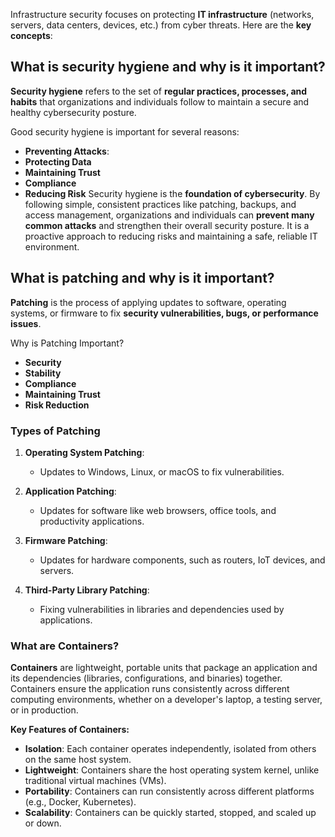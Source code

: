 Infrastructure security focuses on protecting **IT infrastructure** (networks, servers, data centers, devices, etc.) from cyber threats. Here are the **key concepts**:

## What is security hygiene and why is it important?

**Security hygiene** refers to the set of **regular practices, processes, and habits** that organizations and individuals follow to maintain a secure and healthy cybersecurity posture.

Good security hygiene is important for several reasons:
- **Preventing Attacks**:
- **Protecting Data**
- **Maintaining Trust**
- **Compliance**
- **Reducing Risk**
Security hygiene is the **foundation of cybersecurity**. By following simple, consistent practices like patching, backups, and access management, organizations and individuals can **prevent many common attacks** and strengthen their overall security posture. It is a proactive approach to reducing risks and maintaining a safe, reliable IT environment.

## What is patching and why is it important?

**Patching** is the process of applying updates to software, operating systems, or firmware to fix **security vulnerabilities, bugs, or performance issues**.

Why is Patching Important?
- **Security**
- **Stability**
- **Compliance**
- **Maintaining Trust**
- **Risk Reduction**
### **Types of Patching**

1. **Operating System Patching**:
    
    - Updates to Windows, Linux, or macOS to fix vulnerabilities.
2. **Application Patching**:
    
    - Updates for software like web browsers, office tools, and productivity applications.
3. **Firmware Patching**:
    
    - Updates for hardware components, such as routers, IoT devices, and servers.
4. **Third-Party Library Patching**:
    
    - Fixing vulnerabilities in libraries and dependencies used by applications.



### **What are Containers?**

**Containers** are lightweight, portable units that package an application and its dependencies (libraries, configurations, and binaries) together. Containers ensure the application runs consistently across different computing environments, whether on a developer's laptop, a testing server, or in production.

**Key Features of Containers:**

- **Isolation**: Each container operates independently, isolated from others on the same host system.
- **Lightweight**: Containers share the host operating system kernel, unlike traditional virtual machines (VMs).
- **Portability**: Containers can run consistently across different platforms (e.g., Docker, Kubernetes).
- **Scalability**: Containers can be quickly started, stopped, and scaled up or down.